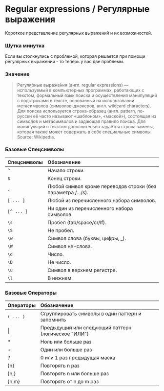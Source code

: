 
# Regular expressions / Регулярные выражения

Короткое представление регулярных выражений и их возможностей.


### Шутка минутка
Если вы столкнулись с проблемой, которая решается при помощи регулярных выражений - то теперь у вас две проблемы.

### Значение
> Регуля́рные выраже́ния (англ. regular expressions) — используемый в компьютерных программах, работающих с текстом, формальный язык поиска и осуществления манипуляций с подстроками в тексте, основанный на использовании метасимволов (символов-джокеров, англ. wildcard characters). Для поиска используется строка-образец (англ. pattern, по-русски её часто называют «шаблоном», «маской»), состоящая из символов и метасимволов и задающая правило поиска. Для манипуляций с текстом дополнительно задаётся строка замены, которая также может содержать в себе специальные символы.
  Source: Wikipedia.



### Базовые Спецсимволы
| Спецсимволы |  Обозначение                |
| :-------- |  :------------------------- |
| `^` |  Начало строки.  |
| `$` |  Конец строки.  |
| `.` |  Любой символ кроме переводов строки (без параметра /.../s).    |
| `[ ... ]` |  Любой из перечисленного набора символов. |
| `[^ ... ]` |  Ни один из перечисленного набора символов.  |
| `\s` |  Пробел (tab/space/cr/lf).  |
| `\S` |  Не пробел.  |
| `\w` |  Символ слова (буквы, цифры, _).  |
| `\W` |  Символ не-слова. |
| `\d` |  Число.  |
| `\D` |  Не число.  |
| `\u` |  Символ в верхнем регистре.  |
| `\l` |  В нижнем.  |

### Базовые Операторы
| Операторы |  Обозначение                |
| :-------- |  :------------------------- |
|  `( ... )` | Сгруппировать символы в один паттерн и запомнить |
| \| |Предыдущий или следующий паттерн (логическое "ИЛИ") |
| * |	Ноль или больше раз |
|+|	Один или больше раз |
|?|	0 или 1 раз предыдущая маска |
|{n}|	Повторять n раз |
|{n,}|	Повторять n или больше раз |
|{n,m} |	Повторять от n до m раз |
